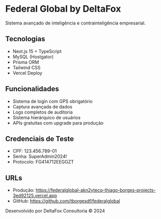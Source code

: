 # Federal Global by DeltaFox

Sistema avançado de inteligência e contrainteligência empresarial.

## Tecnologias

- Next.js 15 + TypeScript
- MySQL (Hostgator)
- Prisma ORM
- Tailwind CSS
- Vercel Deploy

## Funcionalidades

- Sistema de login com GPS obrigatório
- Captura avançada de dados
- Logs completos de auditoria
- Sistema hierárquico de usuários
- APIs gratuitas com upgrade para produção

## Credenciais de Teste

- CPF: 123.456.789-01
- Senha: SuperAdmin2024!
- Protocolo: FG414712EEGGZT

## URLs

- Produção: https://federalglobal-akn2ytecq-thiago-borges-projects-3ed92125.vercel.app
- GitHub: https://github.com/tborgesdf/federalglobal

Desenvolvido por DeltaFox Consultoria © 2024
